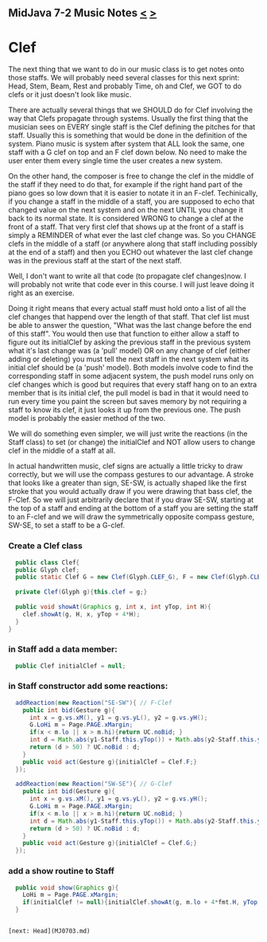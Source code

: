 ## MidJava 7-2 Music Notes [&LT;](MJ0701.md) [&GT;](MJ0703.md)

# Clef
The next thing that we want to do in our music class is to get notes onto those staffs. We will probably need several classes for this next sprint: Head, Stem, Beam, Rest and probably Time, oh and Clef, we GOT to do clefs or it just doesn't look like music. 

There are actually several things that we SHOULD do for Clef involving the way that Clefs propagate through systems. Usually the first thing that the musician sees on EVERY single staff is the Clef defining the pitches for that staff. Usually this is something that would be done in the definition of the system. Piano music is system after system that ALL look the same, one staff with a G clef on top and an F clef down below. No need to make the user enter them every single time the user creates a new system.

On the other hand, the composer is free to change the clef in the middle of the staff if they need to do that, for example if the right hand part of the piano goes so low down that it is easier to notate it in an F-clef. Techinically, if you change a staff in the middle of a staff, you are supposed to echo that changed value on the next system and on the next UNTIL you change it back to its normal state. It is considered WRONG to change a clef at the front of a staff. That very first clef that shows up at the front of a staff is simply a REMINDER of what ever the last clef change was. So you CHANGE clefs in the middle of a staff (or anywhere along that staff including possibly at the end of a staff) and then you ECHO out whatever the last clef change was in the previous staff at the start of the next staff.

Well, I don't want to write all that code (to propagate clef changes)now. I will probably not write that code ever in this course. I will just leave doing it right as an exercise. 

Doing it right means that every actual staff must hold onto a list of all the clef changes that happend over the length of that staff. That clef list must be able to answer the question, "What was the last change before the end of this staff". You would then use that function to either allow a staff to figure out its initialClef by asking the previous staff in the previous system what it's last change was (a 'pull' model) OR on any change of clef (either adding or deleting) you must tell the next staff in the next system what its initial clef should be (a 'push' model). Both models involve code to find the corresponding staff in some adjacent system, the push model runs only on clef changes which is good but requires that every staff hang on to an extra member that is its initial clef, the pull model is bad in that it would need to run every time you paint the screen but saves memory by not requiring a staff to know its clef, it just looks it up from the previous one. The push model is probably the easier method of the two. 

We will do something even simpler, we will just write the reactions (in the Staff class) to set (or change) the initialClef and NOT allow users to change clef in the middle of a staff at all.

In actual handwritten music, clef signs are actually a little tricky to draw correctly, but we will use the compass gestures to our advantage. A stroke that looks like a greater than sign, SE-SW, is actually shaped like the first stroke that you would actually draw if you were drawing that bass clef, the F-Clef. So we will just arbitrarily declare that if you draw SE-SW, starting at the top of a staff and ending at the bottom of a staff you are setting the staff to an F-clef and we will draw the symmetrically opposite compass gesture, SW-SE, to set a staff to be a G-clef.

### Create a Clef class
```java
  public class Clef{
  public Glyph clef;
  public static Clef G = new Clef(Glyph.CLEF_G), F = new Clef(Glyph.CLEF_F);
  
  private Clef(Glyph g){this.clef = g;}
  
  public void showAt(Graphics g, int x, int yTop, int H){
    clef.showAt(g, H, x, yTop + 4*H);
  }
}
```

### in Staff add a data member:

```java
  public Clef initialClef = null;
```

### in Staff constructor add some reactions:
```java
  addReaction(new Reaction("SE-SW"){ // F-Clef
    public int bid(Gesture g){
      int x = g.vs.xM(), y1 = g.vs.yL(), y2 = g.vs.yH();
      G.LoHi m = Page.PAGE.xMargin;
      if(x < m.lo || x > m.hi){return UC.noBid; }
      int d = Math.abs(y1-Staff.this.yTop()) + Math.abs(y2-Staff.this.yBot());
      return (d > 50) ? UC.noBid : d;
    }
    public void act(Gesture g){initialClef = Clef.F;}
  });
  
  addReaction(new Reaction("SW-SE"){ // G-Clef
    public int bid(Gesture g){
      int x = g.vs.xM(), y1 = g.vs.yL(), y2 = g.vs.yH();
      G.LoHi m = Page.PAGE.xMargin;
      if(x < m.lo || x > m.hi){return UC.noBid; }
      int d = Math.abs(y1-Staff.this.yTop()) + Math.abs(y2-Staff.this.yBot());
      return (d > 50) ? UC.noBid : d;
    }
    public void act(Gesture g){initialClef = Clef.G;}
  });
```

### add a show routine to Staff
```java
  public void show(Graphics g){
    LoHi m = Page.PAGE.xMargin;
    if(initialClef != null){initialClef.showAt(g, m.lo + 4*fmt.H, yTop(), fmt.H);}
  }
```
```

[next: Head](MJ0703.md)
